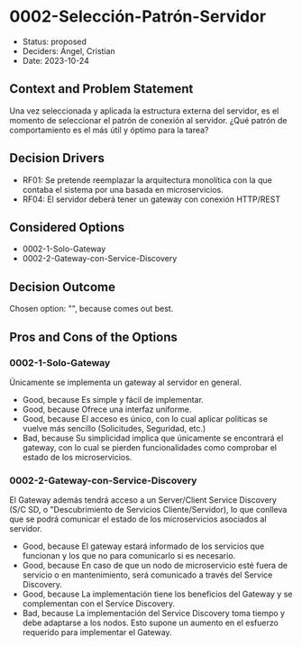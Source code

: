 # 0002-Selección-Patrón-Servidor

* Status: proposed
* Deciders: Ángel, Cristian
* Date: 2023-10-24

## Context and Problem Statement

Una vez seleccionada y aplicada la estructura externa del servidor, es el momento de seleccionar el patrón de conexión al servidor. ¿Qué patrón de comportamiento es el más útil y óptimo para la tarea?

## Decision Drivers

* RF01: Se pretende reemplazar la arquitectura monolítica con la que contaba el sistema por una basada en microservicios.
* RF04: El servidor deberá tener un gateway con conexión HTTP/REST

## Considered Options

* 0002-1-Solo-Gateway
* 0002-2-Gateway-con-Service-Discovery

## Decision Outcome

Chosen option: "", because comes out best.

## Pros and Cons of the Options

### 0002-1-Solo-Gateway

Únicamente se implementa un gateway al servidor en general.

* Good, because Es simple y fácil de implementar.
* Good, because Ofrece una interfaz uniforme.
* Good, because El acceso es único, con lo cual aplicar políticas se vuelve más sencillo (Solicitudes, Seguridad, etc.)
* Bad, because Su simplicidad implica que únicamente se encontrará el gateway, con lo cual se pierden funcionalidades como comprobar el estado de los microservicios.

### 0002-2-Gateway-con-Service-Discovery

El Gateway además tendrá acceso a un Server/Client Service Discovery (S/C SD, o "Descubrimiento de Servicios Cliente/Servidor), lo que conlleva que se podrá comunicar el estado de los microservicios asociados al servidor.

* Good, because El gateway estará informado de los servicios que funcionan y los que no para comunicarlo si es necesario.
* Good, because En caso de que un nodo de microservicio esté fuera de servicio o en mantenimiento, será comunicado a través del Service Discovery.
* Good, because La implementación tiene los beneficios del Gateway y se complementan con el Service Discovery.
* Bad, because La implementación del Service Discovery toma tiempo y debe adaptarse a los nodos. Esto supone un aumento en el esfuerzo requerido para implementar el Gateway.
